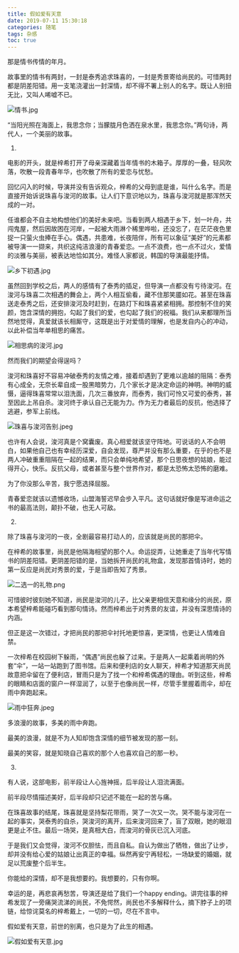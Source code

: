 ```yaml
---
title: 假如爱有天意
date: 2019-07-11 15:30:18
categories: 随笔
tags: 杂感
toc: true
---
```

那是情书传情的年月。

故事里的情书有两封，一封是泰秀追求珠喜的，一封是秀景寄给尚民的。可惜两封都是阴差阳错。用一支笔浇灌出一封深情，却不得不署上别人的名字。既让人别扭无比，又叫人唏嘘不已。

![情书.jpg](http://upload-images.jianshu.io/upload_images/29336-6bf07ea0089c2b53.jpg?imageMogr2/auto-orient/strip|imageView2/2/w/1240)

“当阳光照在海面上，我思念你；当朦胧月色洒在泉水里，我思念你。”两句诗，两代人，一个美丽的故事。

1.

电影的开头，就是梓希打开了母亲深藏着当年情书的木箱子。厚厚的一叠，轻风吹落，吹散一段青春年华，也吹散了所有的爱恋与忧愁。

回忆闪入的时候，导演并没有告诉观众，梓希的父母到底是谁，叫什么名字。而是直接开始诉说珠喜与浚河的故事。让人们下意识地以为，珠喜与浚河就是那浑然天成的一对。

任谁都会不自主地构想他们的美好未来吧。当看到两人相遇于乡下，划一叶舟，共闯鬼屋，然后因故困在河岸，一起被大雨淋个稀里哗啦，还没忘了，在茫茫夜色里捉一只萤火虫捧在手心。偶遇，共患难，长夜陪伴，所有可以象征“美好”的元素都被导演一一撷来，共织这纯洁浪漫的青春爱恋。一点不浪费，也一点不过火，爱情的淡雅与美丽，被表达地恰如其分。难怪人家都说，韩国的导演最能抒情。

![乡下初遇.jpg](http://upload-images.jianshu.io/upload_images/29336-b0ddff7bc76f163c.jpg?imageMogr2/auto-orient/strip|imageView2/2/w/1240)

虽然回到学校之后，两人的感情有了泰秀的插足，但导演一点都没有亏待浚河。在浚河与珠喜二次相遇的舞会上，两个人相互偷看，藏不住那笑靥如花。甚至在珠喜送走泰秀之后，还安排浚河及时赶到，在路灯下和珠喜紧紧相拥。那控制不住的笑颜，饱含深情的拥抱，勾起了我们的爱，也勾起了我们的祝福。我们从来都理所当然地觉得，真爱就该长相厮守，这既是出于对爱情的理解，也是发自内心的冲动，以此补偿当年单相思的痛苦。

![相思病的浚河.jpg](http://upload-images.jianshu.io/upload_images/29336-c9f27a7a69384f42.jpg?imageMogr2/auto-orient/strip|imageView2/2/w/1240)

然而我们的期望会得逞吗？

浚河和珠喜好不容易冲破泰秀的友情之难，接着却遇到了更难以逾越的阻隔：泰秀有心成全，无奈长辈自成一股黑暗势力，几个家长才是决定命运的神明。神明的威慑，逼得珠喜常常以泪洗面，几次三番放弃，而泰秀，我们可怜又可爱的泰秀，甚至因此上吊自杀。浚河终于承认自己无能为力。作为无力者最后的反抗，他选择了逃避，参军上前线。

![珠喜与浚河告别.jpeg](http://upload-images.jianshu.io/upload_images/29336-4135ed0825c19627.jpeg?imageMogr2/auto-orient/strip|imageView2/2/w/1240)

也许有人会说，浚河真是个窝囊废。真心相爱就该坚守阵地。可说话的人不会明白，如果他自己也有幸经历深爱，自会发现，尊严并没有那么重要，在乎的也不是两人冲破重重阻隔在一起的结果，而只会单纯地希望，那个日思夜想的姑娘，能过得开心，快乐。反抗父母，或者甚至与整个世界作对，都是太恐怖太恐怖的磨难。

为了你没那么辛苦，我宁愿选择屈服。

青春爱恋就该以遗憾收场，山盟海誓迟早会步入平凡。这句话就好像是写进命运之书的最高法则，颠扑不破，也无人可敌。

2.

除了珠喜与浚河的一夜，全剧最容易打动人的，应该就是尚民的那把伞。

在梓希的故事里，尚民是他隔海相望的那个人。命运捉弄，让她重走了当年代写情书的阴差阳错。更阴差阳错的是，当她拆开尚民的礼物盒，发现那首情诗时，她的第一反应是尚民对秀景的爱，于是当即告知了秀景。

![二选一的礼物.png](http://upload-images.jianshu.io/upload_images/29336-ea99d6d88057bd0f.png?imageMogr2/auto-orient/strip|imageView2/2/w/1240)

可惜彼时彼刻她不知道，尚民是浚河的儿子，比父亲更相信天意和缘分的尚民，原本希望梓希能碰巧看到那句情诗。然而梓希出于对秀景的友谊，并没有深思情诗的内涵。

但正是这一次错过，才把尚民的那把伞衬托地更惊喜，更深情，也更让人情难自禁。

一次梓希在校园树下躲雨，“偶遇”尚民也躲了过来。于是两人一起乘着尚明的外套“伞”，一站一站跑到了图书馆。后来和便利店的女人聊天，梓希才知道那天尚民故意把伞留在了便利店，冒雨只是为了找一个和梓希偶遇的理由。听到这些，梓希的眼睛和店面的窗户一样湿润了，以至于也像尚民一样，尽管手里握着雨伞，却在雨中奔跑起来。

![雨中狂奔.jpeg](http://upload-images.jianshu.io/upload_images/29336-ed3b808f9ec6e0fb.jpeg?imageMogr2/auto-orient/strip|imageView2/2/w/1240)

多浪漫的故事，多美的雨中奔跑。

最美的浪漫，就是不为人知却饱含深情的细节被发现的那一刻。

最美的笑容，就是知晓自己喜欢的那个人也喜欢自己的那一秒。


3.

有人说，这部电影，前半段让人心旌神摇，后半段让人泪流满面。

前半段尽情描述美好，后半段却只记述不能在一起的苦与痛。

在珠喜故事的结尾，珠喜就是坚持梨花带雨，哭了一次又一次。哭不能与浚河在一起的事实，哭泰秀的自杀，哭浚河的离开，后来浚河回来了，盲了双眼，她的眼泪更是止不住。最后一场哭，是真相大白，而浚河的骨灰已沉入河底。

于是我们又会觉得，浚河不仅胆怯，而且自私。自认为做出了牺牲，做出了让步，却并没有给心爱的姑娘让出真正的幸福。纵然再安宁再轻松，一场缺爱的婚姻，就足以荒废整个后半生。

你能给的深情，却不是我想要的。我想要的，只有你啊。

幸运的是，再悲哀再愁苦，导演还是给了我们一个happy ending。讲完往事的梓希发现了一旁痛哭流涕的尚民，不免愕然，尚民也不多解释什么，摘下脖子上的项链，给惊诧莫名的梓希戴上，一切的一切，尽在不言中。

假如爱有天意，前世的别离，也只是为了此生的相遇。

![假如爱有天意.jpg](http://upload-images.jianshu.io/upload_images/29336-9a6e1d58a92e2588.jpg?imageMogr2/auto-orient/strip|imageView2/2/w/1240)
